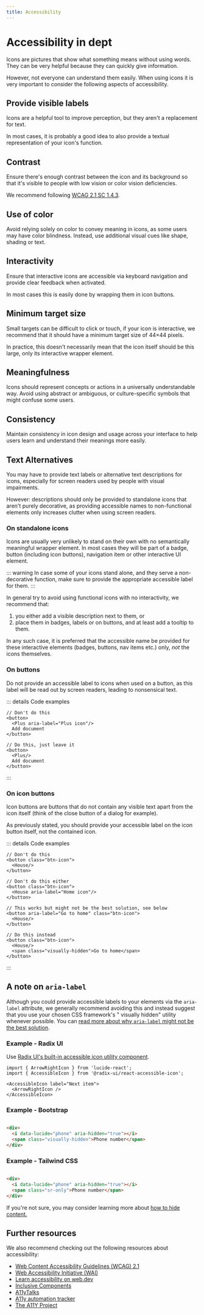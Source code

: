 ```yaml
---
title: Accessibility
---
```


# Accessibility in dept

Icons are pictures that show what something means without using words. They can be very helpful
because they can quickly give information.

However, not everyone can understand them easily. When using icons it is very important to consider
the following aspects of accessibility.

## Provide visible labels

Icons are a helpful tool to improve perception, but they aren't a replacement for text.

In most cases, it is probably a good idea to also provide a textual representation of your icon's
function.

<!--@include: ../../docs/images/a11y/visible-labels.svg -->

## Contrast

Ensure there's enough contrast between the icon and its background so that it's visible to people
with low vision or color vision deficiencies.

We recommend
following [WCAG 2.1 SC 1.4.3](https://www.w3.org/WAI/WCAG21/Understanding/contrast-minimum.html).

<!--@include: ../../docs/images/a11y/contrast.svg -->

## Use of color

Avoid relying solely on color to convey meaning in icons, as some users may have color blindness.
Instead, use additional visual cues like shape, shading or text.

<!--@include: ../../docs/images/a11y/use-of-color.svg -->

## Interactivity

Ensure that interactive icons are accessible via keyboard navigation and provide clear feedback when
activated.

<!--@include: ../../docs/images/a11y/interactivity.svg -->

In most cases this is easily done by wrapping them in icon buttons.

## Minimum target size

Small targets can be difficult to click or touch, if your icon is interactive, we recommend that it
should have a minimum target size of 44×44 pixels.

<!--@include: ../../docs/images/a11y/target-size.svg -->

In practice, this doesn't necessarily mean that the icon itself should be this large, only its
interactive wrapper element.

## Meaningfulness

Icons should represent concepts or actions in a universally understandable way. Avoid using abstract
or ambiguous, or culture-specific symbols that might confuse some users.

<!--@include: ../../docs/images/a11y/meaningfulness.svg -->

## Consistency

Maintain consistency in icon design and usage across your interface to help users learn and
understand their meanings more easily.

<!--@include: ../../docs/images/a11y/consistency.svg -->

## Text Alternatives

You may have to provide text labels or alternative text descriptions for icons, especially for
screen readers used by people with visual impairments.

However: descriptions should only be provided to standalone icons that aren't purely decorative, as
providing accessible names to non-functional elements only increases clutter when using screen
readers.

### On standalone icons

Icons are usually very unlikely to stand on their own with no semantically meaningful wrapper
element. In most cases they will be part of a badge, button (including icon buttons), navigation
item or other interactive UI element.

::: warning
In case some of your icons stand alone, and they serve a non-decorative function, make sure to
provide the appropriate accessible label for them.
:::

<!--@include: ../../docs/images/a11y/alttext-standalone.svg -->

In general try to avoid using functional icons with no interactivity, we recommend that:

1) you either add a visible description next to them, or
2) place them in badges, labels or on buttons, and at least add a tooltip to them.

In any such case, it is preferred that the accessible name be provided for these interactive
elements (badges, buttons, nav items etc.) only, _not_ the icons themselves.

### On buttons

Do not provide an accessible label to icons when used on a button, as this label will be read out by
screen readers, leading to nonsensical text.

<!--@include: ../../docs/images/a11y/alttext-buttons.svg -->


::: details Code examples

```tsx
// Don't do this
<button>
  <Plus aria-label="Plus icon"/>
  Add document
</button>

// Do this, just leave it
<button>
  <Plus/>
  Add document
</button>
```

:::

### On icon buttons

Icon buttons are buttons that do not contain any visible text apart from the icon itself (think of
the close button of a dialog for example).

As previously stated, you should provide your accessible label on the icon button itself, not the
contained icon.

<!--@include: ../../docs/images/a11y/alttext-iconbuttons.svg -->

::: details Code examples

```tsx
// Don't do this
<button class="btn-icon">
  <House/>
</button>

// Don't do this either
<button class="btn-icon">
  <House aria-label="Home icon"/>
</button>

// This works but might not be the best solution, see below
<button aria-label="Go to home" class="btn-icon">
  <House/>
</button>

// Do this instead
<button class="btn-icon">
  <House/>
  <span class="visually-hidden">Go to home</span>
</button>
```

:::

## A note on `aria-label`

Although you could provide accessible labels to your elements via the `aria-label` attribute, we
generally recommend avoiding this and instead suggest that you use your chosen CSS framework's "
visually hidden" utility whenever possible. You can
[read more about why `aria-label` might not be the best solution](https://gomakethings.com/revisting-aria-label-versus-a-visually-hidden-class/).

### Example - Radix UI

Use [Radix UI's built-in accessible icon utility component](https://www.radix-ui.com/primitives/docs/utilities/accessible-icon).

```tsx
import { ArrowRightIcon } from 'lucide-react';
import { AccessibleIcon } from '@radix-ui/react-accessible-icon';

<AccessibleIcon label="Next item">
  <ArrowRightIcon />
</AccessibleIcon>
```

### Example - Bootstrap

```html

<div>
  <i data-lucide="phone" aria-hidden="true"></i>
  <span class="visually-hidden">Phone number</span>
</div>
```

### Example - Tailwind CSS

```html

<div>
  <i data-lucide="phone" aria-hidden="true"></i>
  <span class="sr-only">Phone number</span>
</div>
```

If you're not sure, you may consider learning more
about [how to hide content.](https://www.a11yproject.com/posts/how-to-hide-content/)

## Further resources

We also recommend checking out the following resources about accessibility:

- [Web Content Accessibility Guidelines (WCAG) 2.1](https://www.w3.org/TR/WCAG21/)
- [Web Accessibility Initiative (WAI)](https://www.w3.org/WAI/)
- [Learn accessibility on web.dev](https://web.dev/learn/accessibility)
- [Inclusive Components](https://inclusive-components.design/)
- [A11yTalks](https://www.a11ytalks.com/)
- [A11y automation tracker](https://a11y-automation.dev/)
- [The A11Y Project](https://www.a11yproject.com/)
